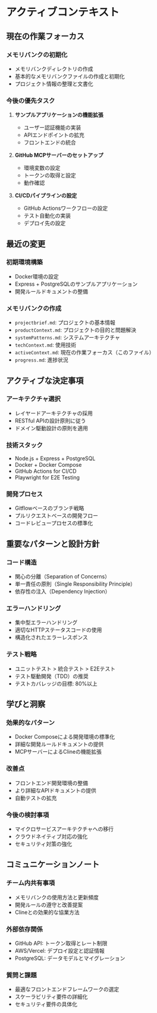 # アクティブコンテキスト

## 現在の作業フォーカス

### メモリバンクの初期化
- メモリバンクディレクトリの作成
- 基本的なメモリバンクファイルの作成と初期化
- プロジェクト情報の整理と文書化

### 今後の優先タスク
1. **サンプルアプリケーションの機能拡張**
   - ユーザー認証機能の実装
   - APIエンドポイントの拡充
   - フロントエンドの統合

2. **GitHub MCPサーバーのセットアップ**
   - 環境変数の設定
   - トークンの取得と設定
   - 動作確認

3. **CI/CDパイプラインの設定**
   - GitHub Actionsワークフローの設定
   - テスト自動化の実装
   - デプロイ先の設定

## 最近の変更

### 初期環境構築
- Docker環境の設定
- Express + PostgreSQLのサンプルアプリケーション
- 開発ルールドキュメントの整備

### メモリバンクの作成
- `projectbrief.md`: プロジェクトの基本情報
- `productContext.md`: プロジェクトの目的と問題解決
- `systemPatterns.md`: システムアーキテクチャ
- `techContext.md`: 使用技術
- `activeContext.md`: 現在の作業フォーカス（このファイル）
- `progress.md`: 進捗状況

## アクティブな決定事項

### アーキテクチャ選択
- レイヤードアーキテクチャの採用
- RESTful APIの設計原則に従う
- ドメイン駆動設計の原則を適用

### 技術スタック
- Node.js + Express + PostgreSQL
- Docker + Docker Compose
- GitHub Actions for CI/CD
- Playwright for E2E Testing

### 開発プロセス
- Gitflowベースのブランチ戦略
- プルリクエストベースの開発フロー
- コードレビュープロセスの標準化

## 重要なパターンと設計方針

### コード構造
- 関心の分離（Separation of Concerns）
- 単一責任の原則（Single Responsibility Principle）
- 依存性の注入（Dependency Injection）

### エラーハンドリング
- 集中型エラーハンドリング
- 適切なHTTPステータスコードの使用
- 構造化されたエラーレスポンス

### テスト戦略
- ユニットテスト > 統合テスト > E2Eテスト
- テスト駆動開発（TDD）の推奨
- テストカバレッジの目標: 80%以上

## 学びと洞察

### 効果的なパターン
- Docker Composeによる開発環境の標準化
- 詳細な開発ルールドキュメントの提供
- MCPサーバーによるClineの機能拡張

### 改善点
- フロントエンド開発環境の整備
- より詳細なAPIドキュメントの提供
- 自動テストの拡充

### 今後の検討事項
- マイクロサービスアーキテクチャへの移行
- クラウドネイティブ対応の強化
- セキュリティ対策の強化

## コミュニケーションノート

### チーム内共有事項
- メモリバンクの使用方法と更新頻度
- 開発ルールの遵守と改善提案
- Clineとの効果的な協業方法

### 外部依存関係
- GitHub API: トークン取得とレート制限
- AWS/Vercel: デプロイ設定と認証情報
- PostgreSQL: データモデルとマイグレーション

### 質問と課題
- 最適なフロントエンドフレームワークの選定
- スケーラビリティ要件の詳細化
- セキュリティ要件の具体化
